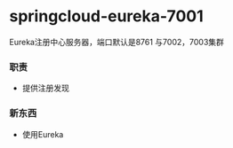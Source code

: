 # springcloud-eureka-7001
 Eureka注册中心服务器，端口默认是8761
与7002，7003集群

### 职责
- 提供注册发现

### 新东西
- 使用Eureka